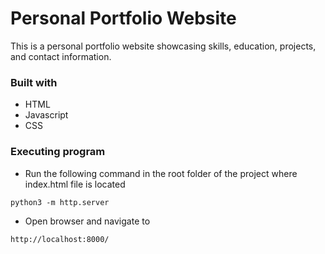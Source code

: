 # Personal Portfolio Website

This is a personal portfolio website showcasing skills, education, projects, and contact information. 

### Built with

* HTML
* Javascript
* CSS


### Executing program

* Run the following command in the root folder of the project where index.html file is located
```
python3 -m http.server
```
* Open browser and navigate to

```
http://localhost:8000/
```
